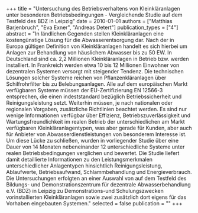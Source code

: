 +++
title = "Untersuchung des Betriebsverhaltens von Kleinkläranlagen unter besonderen Betriebsbedingungen - Vergleichende Studie auf dem Testfeld des BDZ in Leipzig"
date = 2010-01-01
authors = ["Matthias Barjenbruch", "Eva Exner", "Andreas Detert"]
publication_types = ["4"]
abstract = "In ländlichen Gegenden stellen Kleinkläranlagen eine kostengünstige Lösung für die Abwasserentsorgung dar. Nach der in Europa gültigen Definition von Kleinkläranlagen handelt es sich hierbei um Anlagen zur Behandlung von häuslichem Abwasser bis zu 50 EW. In Deutschland sind ca. 2,2 Millionen Kleinkläranlagen in Betrieb bzw. werden installiert. In Frankreich werden etwa 10 bis 12 Millionen Einwohner von dezentralen Systemen versorgt mit steigender Tendenz. Die technischen Lösungen solcher Systeme reichen von Pflanzenkläranlagen über Schilfrohrfilter bis zu Belebungsanlagen. Alle auf dem europäischen Markt verfügbaren Systeme müssen der EU-Zertifizierung EN 12566-3 entsprechen, die einen  indeststandard bezüglich Betriebssicherheit und Reinigungsleistung setzt. Weiterhin müssen, je nach nationalen oder regionalen Vorgaben, zusätzliche Richtlinien beachtet werden. Es sind nur wenige Informationen verfügbar über Effizienz,  Betriebszuverlässigkeit und Wartungsfreundlichkeit im realen Betrieb der unterschiedlichen am Markt verfügbaren Kleinkläranlagentypen, was aber gerade für Kunden, aber auch für Anbieter von Abwasserdienstleistungen von besonderem Interesse ist. Um diese Lücke zu schließen, wurden in vorliegender Studie über eine Dauer von 14 Monaten nebeneinander 12 unterschiedliche Systeme unter realen Betriebsbedingungen verglichen und bewertet. Die Studie liefert damit detaillierte Informationen zu den Leistungsmerkmalen unterschiedlicher Anlagentypen hinsichtlich Reinigungsleistung, Ablaufwerte, Betriebsaufwand, Schlammbehandlung und Energieverbrauch. Die Untersuchungen erfolgten an einer Auswahl von auf dem Testfeld des Bildungs- und Demonstrationszentrum für dezentrale Abwasserbehandlung e.V. (BDZ) in Leipzig zu Demonstrations-und Schulungszwecken vorinstallierten Kleinkläranlagen sowie zwei zusätzlich dort eigens für das Vorhaben eingebauten Systemen."
selected = false
publication = ""
+++

